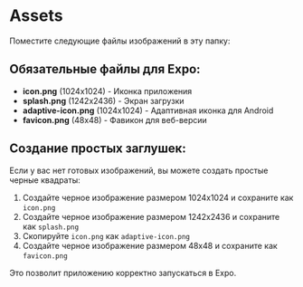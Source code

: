 # Assets

Поместите следующие файлы изображений в эту папку:

## Обязательные файлы для Expo:

- **icon.png** (1024x1024) - Иконка приложения
- **splash.png** (1242x2436) - Экран загрузки
- **adaptive-icon.png** (1024x1024) - Адаптивная иконка для Android
- **favicon.png** (48x48) - Фавикон для веб-версии

## Создание простых заглушек:

Если у вас нет готовых изображений, вы можете создать простые черные квадраты:

1. Создайте черное изображение размером 1024x1024 и сохраните как `icon.png`
2. Создайте черное изображение размером 1242x2436 и сохраните как `splash.png`
3. Скопируйте `icon.png` как `adaptive-icon.png`
4. Создайте черное изображение размером 48x48 и сохраните как `favicon.png`

Это позволит приложению корректно запускаться в Expo.
